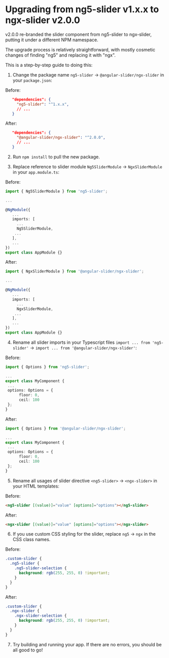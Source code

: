 # Upgrading from ng5-slider v1.x.x to ngx-slider v2.0.0

v2.0.0 re-branded the slider component from ng5-slider to ngx-slider, putting it under a different NPM namespace.

The upgrade process is relatively straightforward, with mostly cosmetic changes of finding "ng5" and replacing it with "ngx".

This is a step-by-step guide to doing this:

1. Change the package name `ng5-slider` -> `@angular-slider/ngx-slider` in your `package.json`:

Before:
```json
   "dependencies": {
     "ng5-slider": "^1.x.x",
     // ...
   }
```

After:
```json
   "dependencies": {
     "@angular-slider/ngx-slider": "^2.0.0",
     // ...
   }
```

2. Run `npm install` to pull the new package.

3. Replace reference to slider module `Ng5SliderModule` -> `NgxSliderModule` in your `app.module.ts`:

Before:
```typescript
import { Ng5SliderModule } from 'ng5-slider';

...

@NgModule({
   ...
   imports: [
     ...
     Ng5SliderModule,
    ...
   ],
   ...
})
export class AppModule {}
```

After:
```typescript
import { NgxSliderModule } from '@angular-slider/ngx-slider';

...

@NgModule({
   ...
   imports: [
     ...
     NgxSliderModule,
    ...
   ],
   ...
})
export class AppModule {}
```

4. Rename all slider imports in your Typescript files `import ... from 'ng5-slider'` -> `import ... from '@angular-slider/ngx-slider'`:

Before:
```typescript
import { Options } from 'ng5-slider';

...
export class MyComponent {
 ...
 options: Options = {
      floor: 0,
      ceil: 100
 };
}
```

After:
```typescript
import { Options } from '@angular-slider/ngx-slider';

...
export class MyComponent {
 ...
 options: Options = {
      floor: 0,
      ceil: 100
 };
}
```

5. Rename all usages of slider directive `<ng5-slider>` -> `<ngx-slider>` in your HTML templates:

Before:
```html
<ng5-slider [(value)]="value" [options]="options"></ng5-slider>
```

After:
```html
<ngx-slider [(value)]="value" [options]="options"></ngx-slider>
```

6. If you use custom CSS styling for the slider, replace `ng5` -> `ngx` in the CSS class names.

Before:
```scss
.custom-slider {
  .ng5-slider {
    .ng5-slider-selection {
      background: rgb(255, 255, 0) !important;
    }
  }
}
```

After:
```scss
.custom-slider {
  .ngx-slider {
    .ngx-slider-selection {
      background: rgb(255, 255, 0) !important;
    }
  }
}
```

7. Try building and running your app. If there are no errors, you should be all good to go!
